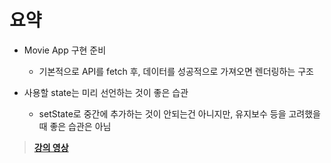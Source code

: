 # 요약

- Movie App 구현 준비
  - 기본적으로 API를 fetch 후, 데이터를 성공적으로 가져오면 렌더링하는 구조

- 사용할 state는 미리 선언하는 것이 좋은 습관
  - setState로 중간에 추가하는 것이 안되는건 아니지만, 유지보수 등을 고려했을 때 좋은 습관은 아님

> **[강의 영상](https://youtu.be/rwQf12jN_hw)**
